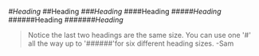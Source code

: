 _#Heading_
##Heading
_###Heading_
####Heading
_#####Heading_
######Heading
_#######Heading_
> Notice the last two headings are the same size. You can use one '#' all
the way up to '######'for six different heading sizes.
> -Sam 


